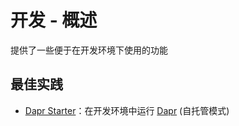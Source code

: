 # 开发 - 概述

提供了一些便于在开发环境下使用的功能

## 最佳实践

* [Dapr Starter](/framework/building-blocks/development/dapr-starter)：在开发环境中运行 [Dapr](https://docs.dapr.io/) (自托管模式)